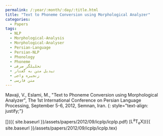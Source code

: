 ```yaml
---
permalink: /:year/:month/:day/:title.html
title: "Text to Phoneme Conversion using Morphological Analyzer"
categories:
  - Papers
tags:
  - NLP
  - Morphological-Analysis
  - Morphological-Analyser
  - Persian-Language
  - Persian-NLP
  - Phonology
  - Phoneme
  - تحلیلگر صرفی
  - تیدیل متن به گفتار
  - زنجیره واجی
  - متن فارسی
---
```


Mavaji, V., Eslami, M., "Text to Phoneme Conversion using Morphological Analyzer", The 1st International Conference on Persian Language
Processing, September 5-6, 2012, Semnan, Iran.
{: style="text-align: justify;"}

[<i class="fab fa-github-square"></i>](https://github.com/mavaji/pars-morph)
[<i class="fas fa-file-pdf" aria-hidden="true"></i>]({{ site.baseurl }}/assets/papers/2012/09/icplp/icplp.pdf)
[<span class="latex">L<sup>a</sup>T<sub>e</sub>X</span>]({{ site.baseurl }}/assets/papers/2012/09/icplp/icplp.tex)

<object data="{{ site.baseurl }}/assets/papers/2012/09/icplp/icplp.pdf" width="1000" height="1500" type='application/pdf' border="0" />